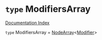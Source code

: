 # `type` ModifiersArray

[Documentation Index](../README.md)

`type` ModifiersArray = [NodeArray](../interface.NodeArray/README.md)\<[Modifier](../type.Modifier/README.md)>
